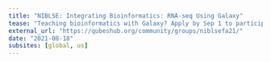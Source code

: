 ```yaml
---
title: "NIBLSE: Integrating Bioinformatics: RNA-seq Using Galaxy"
tease: "Teaching bioinformatics with Galaxy? Apply by Sep 1 to participate in the NIBLSE & BioQUEST/QUBES Faculty Mentoring Network."
external_url: "https://qubeshub.org/community/groups/niblsefa21/"
date: "2021-08-18"
subsites: [global, us]
---
```

